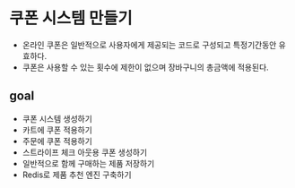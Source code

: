 # 쿠폰 시스템 만들기
- 온라인 쿠폰은 일반적으로 사용자에게 제공되는 코드로 구성되고 특정기간동안 유효하다.
- 쿠폰은 사용할 수 있는 횟수에 제한이 없으며 장바구니의 총금액에 적용된다.

## goal
- 쿠폰 시스템 생성하기
- 카트에 쿠폰 적용하기
- 주문에 쿠폰 적용하기
- 스트라이프 체크 아웃용 쿠폰 생성하기
- 일반적으로 함께 구매하는 제품 저장하기
- Redis로 제품 추천 엔진 구축하기